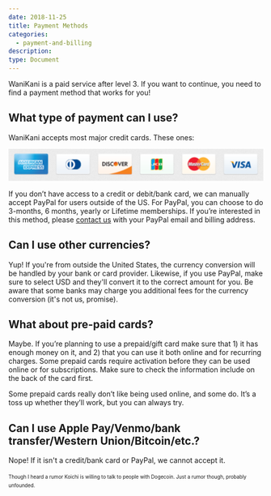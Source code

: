 ```yaml
---
date: 2018-11-25
title: Payment Methods
categories:
  - payment-and-billing
description:
type: Document
---
```


WaniKani is a paid service after level 3. If you want to continue, you need to find a payment method that works for you!

## What type of payment can I use?

WaniKani accepts most major credit cards. These ones:

![Accepted card types](/images/accepted-card-types.png)

If you don’t have access to a credit or debit/bank card, we can manually accept PayPal for users outside of the US. For PayPal, you can choose to do 3-months, 6 months, yearly or Lifetime memberships. If you’re interested in this method, please [contact us](/account-and-membership/wanikani/contact-page/) with your PayPal email and billing address.

## Can I use other currencies?

Yup! If you're from outside the United States, the currency conversion will be handled by your bank or card provider. Likewise, if you use PayPal, make sure to select USD and they'll convert it to the correct amount for you. Be aware that some banks may charge you additional fees for the currency conversion (it's not us, promise).

## What about pre-paid cards?

Maybe. If you’re planning to use a prepaid/gift card make sure that 1) it has enough money on it, and 2) that you can use it both online and for recurring charges. Some prepaid cards require activation before they can be used online or for subscriptions. Make sure to check the information include on the back of the card first.

Some prepaid cards really don’t like being used online, and some do. It’s a toss up whether they’ll work, but you can always try.

## Can I use Apple Pay/Venmo/bank transfer/Western Union/Bitcoin/etc.?

Nope! If it isn't a credit/bank card or PayPal, we cannot accept it.

<small><small>Though I heard a rumor Koichi is willing to talk to people with Dogecoin. Just a rumor though, probably unfounded.
